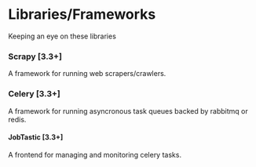 # Libraries/Frameworks
Keeping an eye on these libraries

### Scrapy [3.3+]
A framework for running web scrapers/crawlers.

### Celery [3.3+]
A framework for running asyncronous task queues backed by rabbitmq or redis.

#### JobTastic [3.3+]
A frontend for managing and monitoring celery tasks.


